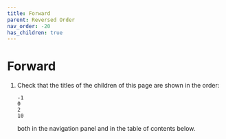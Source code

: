 ```yaml
---
title: Forward
parent: Reversed Order
nav_order: -20
has_children: true
---
```


# Forward

1.  Check that the titles of the children of this page are shown in the order:
    
    ```
    -1
    0
    2
    10
    ```
    
    both in the navigation panel and in the table of contents below.
